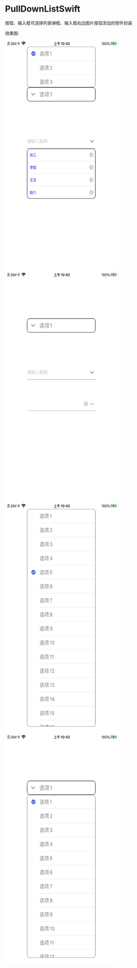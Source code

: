 # PullDownListSwift
按钮、输入框可选择列表弹框、输入框右边图片按钮添加的控件封装

效果图:  

<img src="https://github.com/CMlinksuccess/PullDownListSwift/blob/master/EffectDrawing/image1.PNG" width="375" height="760" alt="效果图1">
<img src="https://github.com/CMlinksuccess/PullDownListSwift/blob/master/EffectDrawing/image2.PNG" width="375" height="760" alt="效果图2">
<img src="https://github.com/CMlinksuccess/PullDownListSwift/blob/master/EffectDrawing/image3.PNG" width="375" height="760" alt="效果图3">
<img src="https://github.com/CMlinksuccess/PullDownListSwift/blob/master/EffectDrawing/image4.PNG" width="375" height="760" alt="效果图4">

